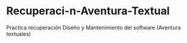 # Recuperaci-n-Aventura-Textual
Practica recuperación Diseño y Mantenimiento del software (Aventura textuales)
